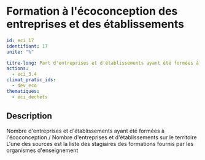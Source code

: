 # Formation à l'écoconception des entreprises et des établissements
```yaml
id: eci_17
identifiant: 17
unite: "%"

titre-long: Part d'entreprises et d'établissements ayant été formées à l'écoconception durant les 4 dernières années (%)
actions:
  - eci_3.4
climat_pratic_ids:
  - dev_eco
thematiques:
  - eci_dechets 
```
## Description
Nombre d'entreprises et d'établissements ayant été formées à l'écoconception / Nombre d'entreprises et d'établissements sur le territoire
L'une des sources est la liste des stagiaires des formations fournis par les organismes d'enseignement
